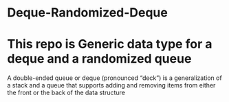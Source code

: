 # Deque-Randomized-Deque


# This repo is Generic data type for a deque and a randomized queue


A double-ended queue or deque (pronounced “deck”) is a generalization of a stack and a queue that supports adding and removing items from either the front or the back of the data structure
